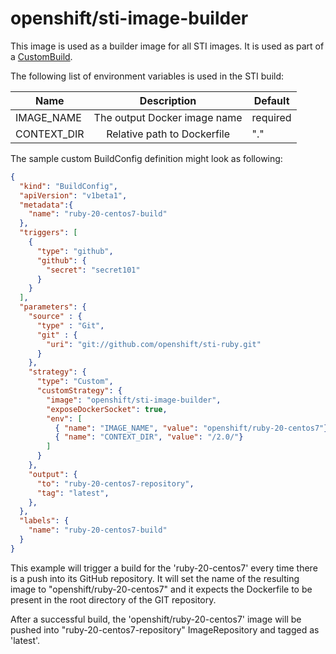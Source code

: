 openshift/sti-image-builder
============================

This image is used as a builder image for all STI images. It is used as part of
a [CustomBuild](https://github.com/openshift/origin/blob/master/docs/builds.md#custom-builds).

The following list of environment variables is used in the STI build:

| Name        | Description                  | Default  |
| ----------- |:----------------------------:|----------|
| IMAGE_NAME  | The output Docker image name | required |
| CONTEXT_DIR | Relative path to Dockerfile  | "."      |

The sample custom BuildConfig definition might look as following:

```json
{
  "kind": "BuildConfig",
  "apiVersion": "v1beta1",
  "metadata":{
    "name": "ruby-20-centos7-build"
  },
  "triggers": [
    {
      "type": "github",
      "github": {
        "secret": "secret101"
      }
    }
  ],
  "parameters": {
    "source" : {
      "type" : "Git",
      "git" : {
        "uri": "git://github.com/openshift/sti-ruby.git"
      }
    },
    "strategy": {
      "type": "Custom",
      "customStrategy": {
        "image": "openshift/sti-image-builder",
        "exposeDockerSocket": true,
        "env": [
          { "name": "IMAGE_NAME", "value": "openshift/ruby-20-centos7"}
          { "name": "CONTEXT_DIR", "value": "/2.0/"}
        ]
      }
    },
    "output": {
      "to": "ruby-20-centos7-repository",
      "tag": "latest",
    },
  },
  "labels": {
    "name": "ruby-20-centos7-build"
  }
}

```

This example will trigger a build for the 'ruby-20-centos7' every time there is a
push into its GitHub repository. It will set the name of the resulting image to
"openshift/ruby-20-centos7" and it expects the Dockerfile to be present in the
root directory of the GIT repository.

After a successful build, the 'openshift/ruby-20-centos7' image will be pushed
into "ruby-20-centos7-repository" ImageRepository and tagged as 'latest'.
